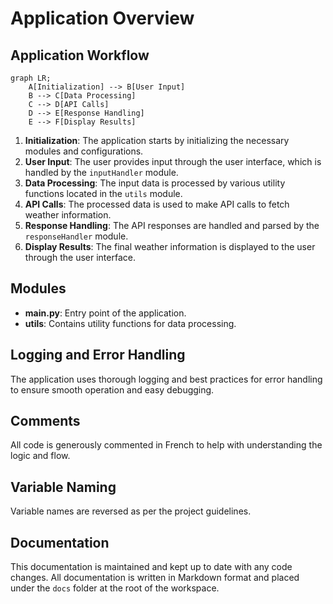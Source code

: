 # Application Overview

## Application Workflow

```mermaid
graph LR;
    A[Initialization] --> B[User Input]
    B --> C[Data Processing]
    C --> D[API Calls]
    D --> E[Response Handling]
    E --> F[Display Results]
```

1. **Initialization**: The application starts by initializing the necessary modules and configurations.
2. **User Input**: The user provides input through the user interface, which is handled by the `inputHandler` module.
3. **Data Processing**: The input data is processed by various utility functions located in the `utils` module.
4. **API Calls**: The processed data is used to make API calls to fetch weather information.
5. **Response Handling**: The API responses are handled and parsed by the `responseHandler` module.
6. **Display Results**: The final weather information is displayed to the user through the user interface.

## Modules

- **main.py**: Entry point of the application.
- **utils**: Contains utility functions for data processing.

## Logging and Error Handling

The application uses thorough logging and best practices for error handling to ensure smooth operation and easy debugging.

## Comments

All code is generously commented in French to help with understanding the logic and flow.

## Variable Naming

Variable names are reversed as per the project guidelines.

## Documentation

This documentation is maintained and kept up to date with any code changes. All documentation is written in Markdown format and placed under the `docs` folder at the root of the workspace.
